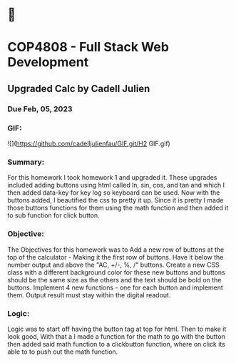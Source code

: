 # :wave:
# COP4808 - Full Stack Web Development
## Upgraded Calc by Cadell Julien
### Due Feb, 05, 2023

### GIF:
![](https://github.com/cadelljulienfau/GIF.git/H2 GIF.gif)

### Summary:
For this homework I took homework 1 and upgraded it. These upgrades included adding buttons using html called ln, sin, cos, and tan and which I then added data-key for key log so keyboard can be used. Now with the buttons added, I beautified  the css to pretty it up. Since it is pretty I made those buttons functions for them using the math function and then added it to sub function for click button.

### Objective:
The Objectives for this homework was to Add a new row of buttons at the top of the calculator - Making it the first row of buttons. Have it below the number output and above the "AC, +/-, %, /" buttons.
Create a new CSS class with a different background color for these new buttons and buttons should be the same size as the others and the text should be bold on the buttons. Implement 4 new functions - one for each button and implement them. Output result must stay within the digital readout. 

### Logic:
Logic was to start off having the button tag at top for html. Then to make it look good, With that a I made a function for the math to go with the button then added said math function to a clickbutton function, where on click its able to to push out the math function.



